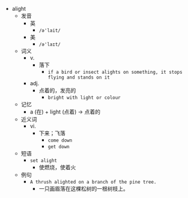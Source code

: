 - alight
  - 发音
    - 英
      - `/ə'lait/`
    - 美
      - `/ə'laɪt/`
  - 词义
    - v.
      - 落下
        - `if a bird or insect alights on something, it stops flying and stands on it`
    - adj.
      - 点着的，发亮的
        - `bright with light or colour`
  - 记忆
    - a (在) + light (点着) → 点着的
  - 近义词
    - vi.
      - 下来；飞落
        - `come down`
        - `get down`
  - 短语
    - `set alight`
      - 使燃烧，使着火 
  - 例句
    - `A thrush alighted on a branch of the pine tree.`
      - 一只画眉落在这棵松树的一根树枝上。

